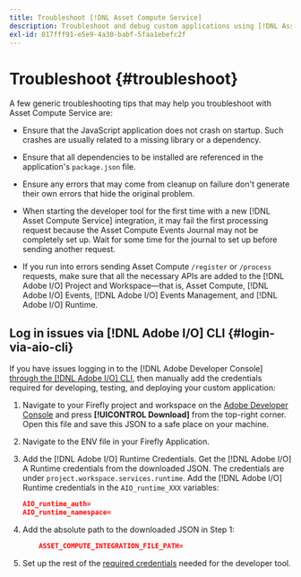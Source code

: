 ```yaml
---
title: Troubleshoot [!DNL Asset Compute Service]
description: Troubleshoot and debug custom applications using [!DNL Asset Compute Service].
exl-id: 017fff91-e5e9-4a30-babf-5faa1ebefc2f
---
```

# Troubleshoot {#troubleshoot}

A few generic troubleshooting tips that may help you troubleshoot with Asset Compute Service are:

* Ensure that the JavaScript application does not crash on startup. Such crashes are usually related to a missing library or a dependency.
* Ensure that all dependencies to be installed are referenced in the application's `package.json` file.
* Ensure any errors that may come from cleanup on failure don't generate their own errors that hide the original problem.

* When starting the developer tool for the first time with a new [!DNL Asset Compute Service] integration, it may fail the first processing request because the Asset Compute Events Journal may not be completely set up. Wait for some time for the journal to set up before sending another request.
* If you run into errors sending Asset Compute `/register` or `/process` requests, make sure that all the necessary APIs are added to the [!DNL Adobe I/O] Project and Workspace&mdash;that is, Asset Compute, [!DNL Adobe I/O] Events, [!DNL Adobe I/O] Events Management, and [!DNL Adobe I/O] Runtime.

## Log in issues via [!DNL Adobe I/O] CLI {#login-via-aio-cli}

If you have issues logging in to the [!DNL Adobe Developer Console] [through the [!DNL Adobe I/O] CLI](https://github.com/AdobeDocs/project-firefly/blob/master/getting_started/first_app.md#3-signing-in-from-cli), then manually add the credentials required for developing, testing, and deploying your custom application:

1. Navigate to your Firefly project and workspace on the [Adobe Developer Console](https://console.adobe.io/) and press **[!UICONTROL Download]** from the top-right corner. Open this file and save this JSON to a safe place on your machine.

1. Navigate to the ENV file in your Firefly Application.

1. Add the [!DNL Adobe I/O] Runtime Credentials. Get the [!DNL Adobe I/O] A Runtime credentials from the downloaded JSON. The credentials are under `project.workspace.services.runtime`. Add the [!DNL Adobe I/O] Runtime credentials in the `AIO_runtime_XXX` variables:

    ```json
    AIO_runtime_auth=
    AIO_runtime_namespace=
    ```

1. Add the absolute path to the downloaded JSON in Step 1:

    ```json
        ASSET_COMPUTE_INTEGRATION_FILE_PATH=
    ```

1. Set up the rest of the [required credentials](develop-custom-application.md) needed for the developer tool.

<!-- TBD for later:
Add any best practices for developers in this section:
* Any items to take care of when creating projects.
* Any naming conventions, reserved keywords, etc.?
* Any terms that can become a source of confusion later based on our OOTB naming.

* If required, add limitations for custom applications and spin those off as best practices.
* Do NOT borrow any content from https://git.corp.adobe.com/nui/nui/blob/master/doc/worker_api.md. It is outdated and irrelevant for 3rd party custom applications.
-->
